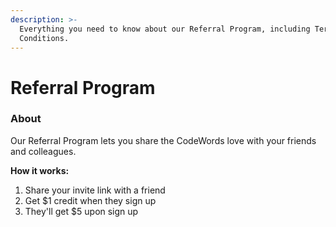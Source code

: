 ```yaml
---
description: >-
  Everything you need to know about our Referral Program, including Terms and
  Conditions.
---
```


# Referral Program

### **About**

Our Referral Program lets you share the CodeWords love with your friends and colleagues.&#x20;

**How it works:**&#x20;

1. Share your invite link with a friend
2. Get $1 credit when they sign up
3. They'll get $5 upon sign up



